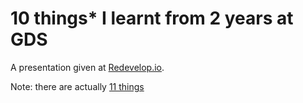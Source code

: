 # 10 things* I learnt from 2 years at GDS

A presentation given at [Redevelop.io](http://redevelop.io/).

Note: there are actually [11 things](http://en.wikipedia.org/wiki/Up_to_eleven)
